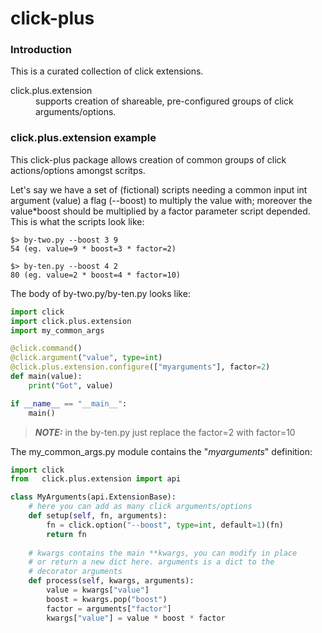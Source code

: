 # click-plus

### Introduction
This is a curated collection of click extensions.

<dl>
 <dt>click.plus.extension</dt>
 <dd>supports creation of shareable, pre-configured groups of
  click arguments/options.
 </dd>
</dl>


### click.plus.extension example
This click-plus package allows creation of common
groups of click actions/options amongst scritps.

Let's say we have a set of (fictional) scripts needing 
a common input int argument (value) a flag (--boost) to multiply the value with;
moreover the value*boost should be multiplied by a factor parameter script depended.
This is what the scripts look like:

```shell
$> by-two.py --boost 3 9
54 (eg. value=9 * boost=3 * factor=2)

$> by-ten.py --boost 4 2
80 (eg. value=2 * boost=4 * factor=10)
```

The body of by-two.py/by-ten.py looks like:
```python
import click
import click.plus.extension
import my_common_args

@click.command()
@click.argument("value", type=int)
@click.plus.extension.configure(["myarguments"], factor=2)
def main(value):
    print("Got", value)

if __name__ == "__main__":
    main()
```

> **_NOTE:_** in the by-ten.py just replace the factor=2 with factor=10

The my_common_args.py module contains the "*myarguments*" definition:
```python
import click
from   click.plus.extension import api

class MyArguments(api.ExtensionBase):
    # here you can add as many click arguments/options
    def setup(self, fn, arguments):        
        fn = click.option("--boost", type=int, default=1)(fn)
        return fn
    
    # kwargs contains the main **kwargs, you can modify in place
    # or return a new dict here. arguments is a dict to the
    # decorator arguments
    def process(self, kwargs, arguments):
        value = kwargs["value"]
        boost = kwargs.pop("boost")
        factor = arguments["factor"]
        kwargs["value"] = value * boost * factor
```